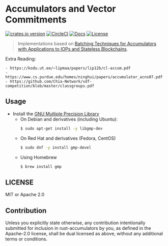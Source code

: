# Accumulators and Vector Commitments

[![crates.io version][crate-shield]][crate] [![CircleCI][circleci-shield]][circleci] [![Docs][docs-shield]][docs] [![License][license-shield]][license]

> Implementations based on [Batching Techniques for Accumulators with Applications to IOPs and Stateless Blockchains](https://eprint.iacr.org/2018/1188).

Extra Reading:

    - https://kodu.ut.ee/~lipmaa/papers/lip12b/cl-accum.pdf
    - https://www.cs.purdue.edu/homes/ninghui/papers/accumulator_acns07.pdf
    - https://github.com/Chia-Network/vdf-competition/blob/master/classgroups.pdf

## Usage

- Install the [GNU Multiple Precision Library](https://gmplib.org/)
    * On Debian and derivatives (including Ubuntu):
        ```sh
        $ sudo apt-get install -y libgmp-dev
        ```
    * On Red Hat and derivatives (Fedora, CentOS)
        ```sh
        $ sudo dnf -y install gmp-devel
        ```
    * Using Homebrew
        ```sh
        $ brew install gmp
        ```
    
## LICENSE

MIT or Apache 2.0

## Contribution

Unless you explicitly state otherwise, any contribution intentionally submitted
for inclusion in rust-accumulators by you, as defined in the Apache-2.0 license, shall be
dual licensed as above, without any additional terms or conditions.

[circleci-shield]: https://img.shields.io/circleci/project/github/dignifiedquire/rust-accumulators.svg?style=flat-square
[circleci]: https://circleci.com/gh/dignifiedquire/rust-accumulators
[docs-shield]: https://img.shields.io/badge/docs-online-blue.svg?style=flat-square
[docs]: https://docs.rs/crate/accumulators/
[license-shield]: https://img.shields.io/badge/License-MIT%2FApache2.0-green.svg?style=flat-square
[license]: https://github.com/dignifiedquire/rust-accumulators/blob/master/LICENSE.md
[crate-shield]: https://img.shields.io/crates/v/accumulators.svg?style=flat-square
[crate]: https://crates.io/crates/accumulators
